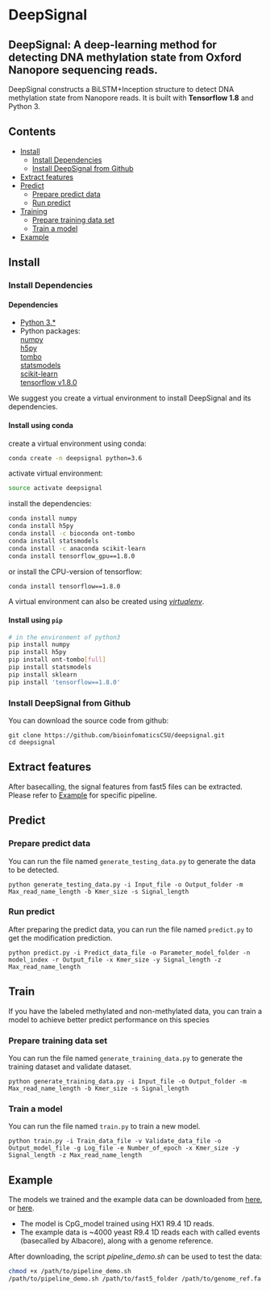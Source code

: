# DeepSignal
## DeepSignal: A deep-learning method for detecting DNA methylation state from Oxford Nanopore sequencing reads.
DeepSignal constructs a BiLSTM+Inception structure to detect DNA methylation state from Nanopore reads. It is
built with **Tensorflow 1.8** and Python 3.

## Contents
- [Install](#install)
    - [Install Dependencies](#Install-Dependencies)
    - [Install DeepSignal from Github](#Install-DeepSignal-from-Github)
- [Extract features](#Extract-features)
- [Predict](#predict)
    - [Prepare predict data](#prepare-predict-data)
    - [Run predict](#run-predict)
- [Training](#training)
    - [Prepare training data set](#prepare-training-data-set)
    - [Train a model](#train-a-model)
- [Example](#Example)

## Install
### Install Dependencies
#### Dependencies
   - [Python 3.*](https://www.python.org/)
   - Python packages:\
       [numpy](http://www.numpy.org/)\
       [h5py](https://github.com/h5py/h5py)\
       [tombo](https://github.com/nanoporetech/tombo)\
       [statsmodels](https://github.com/statsmodels/statsmodels/)\
       [scikit-learn](https://scikit-learn.org/stable/)\
       [tensorflow v1.8.0](https://www.tensorflow.org/)

We suggest you create a virtual environment to install DeepSignal and its dependencies.
#### Install using conda
create a virtual environment using conda:
```bash
conda create -n deepsignal python=3.6
```
activate virtual environment:
```bash
source activate deepsignal
```
install the dependencies:
```bash
conda install numpy
conda install h5py
conda install -c bioconda ont-tombo
conda install statsmodels
conda install -c anaconda scikit-learn
conda install tensorflow_gpu==1.8.0
```
or install the CPU-version of tensorflow:
```bash
conda install tensorflow==1.8.0
```
A virtual environment can also be created using [*virtualenv*](https://github.com/pypa/virtualenv/).
#### Install using `pip`
```bash
# in the environment of python3
pip install numpy
pip install h5py
pip install ont-tombo[full]
pip install statsmodels
pip install sklearn
pip install 'tensorflow==1.8.0'
```

### Install DeepSignal from Github
You can download the source code from github:
```
git clone https://github.com/bioinfomaticsCSU/deepsignal.git
cd deepsignal
```


## Extract features
After basecalling, the signal features from fast5 files can be extracted. Please refer to [Example](#Example) for specific pipeline.


## Predict
### Prepare predict data
You can run the file named `generate_testing_data.py` to generate the data to be detected.
```
python generate_testing_data.py -i Input_file -o Output_folder -m Max_read_name_length -b Kmer_size -s Signal_length
```

### Run predict
After preparing the predict data, you can run the file named `predict.py` to get the modification prediction.
```
python predict.py -i Predict_data_file -o Parameter_model_folder -n model_index -r Output_file -x Kmer_size -y Signal_length -z Max_read_name_length
```


## Train
If you have the labeled methylated and non-methylated data, you can train a model to achieve better predict performance on this species
### Prepare training data set
You can run the file named `generate_training_data.py` to generate the training dataset and validate dataset.
```
python generate_training_data.py -i Input_file -o Output_folder -m Max_read_name_length -b Kmer_size -s Signal_length
```

### Train a model
You can run the file named `train.py` to train a new model.
```
python train.py -i Train_data_file -v Validate_data_file -o Output_model_file -g Log_file -e Number_of_epoch -x Kmer_size -y Signal_length -z Max_read_name_length
```


## Example
The models we trained and the example data can be downloaded from [here](http://bioinformatics.csu.edu.cn/resources/softs/nipeng/DeepSignal/index.html), or [here](https://people.cs.clemson.edu/~luofeng/deepsignal/).

* The model is CpG_model trained using HX1 R9.4 1D reads.
* The example data is ~4000 yeast R9.4 1D reads each with called events (basecalled by Albacore), along with a genome reference.

After downloading, the script *pipeline_demo.sh* can be used to test the data:
```bash
chmod +x /path/to/pipeline_demo.sh
/path/to/pipeline_demo.sh /path/to/fast5_folder /path/to/genome_ref.fa /path/to/model_folder /path/to/output_result
```


